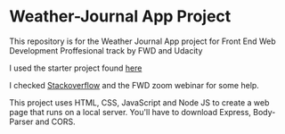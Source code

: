 # Weather-Journal App Project

This repository is for the Weather Journal App project for Front End Web Development Proffesional track by FWD and Udacity

I used the starter project found [here](https://github.com/udacity/fend/tree/refresh-2019/projects/weather-journal-app)

I checked [Stackoverflow](https://stackoverflow.com) and the FWD zoom webinar for some help.

This project uses HTML, CSS, JavaScript and Node JS to create a web page that runs on a local server.
You'll have to download Express, Body-Parser and CORS.

